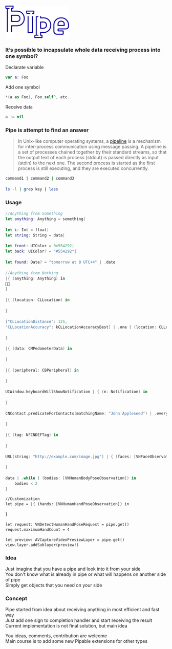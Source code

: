 

![Pipe](logo.png?raw=true "Title")

### It’s possible to incapsulate whole data receiving process into one symbol?

Declarate variable  
```swift
var a: Foo
```
Add one symbol 
```swift
*(a as Foo), Foo.self^, etc...
```
Receive data
```swift
a != nil
``` 

### Pipe is attempt to find an answer

>In Unix-like computer operating systems, a [pipeline](https://en.wikipedia.org/wiki/Pipeline_(Unix)) is a mechanism for inter-process communication using message passing. A pipeline is a set of processes chained together by their standard streams, so that the output text of each process (stdout) is passed directly as input (stdin) to the next one. The second process is started as the first process is still executing, and they are executed concurrently.

```bash
command1 | command2 | command3

ls -l | grep key | less
```

### Usage

```swift
//Anything from Something
let anything: Anything = something|

let i: Int = float|
let string: String = data|

let front: UIColor = 0x554292|
let back: UIColor? = "#554292"|

let found: Date? = "tomorrow at 8 UTC+4" | .date

//Anything from Nothing
|{ (anything: Anything) in
🧙🏼
}

|{ (location: CLLocation) in 

}

["CLLocationDistance": 125,
"CLLocationAccuracy": kCLLocationAccuracyBest] | .one { (location: CLLocation) in
            
}

|{ (data: CMPedometerData) in 

}

|{ (peripheral: CBPeripheral) in 

}

UIWindow.keyboardWillShowNotification | { (n: Notification) in
            
}

CNContact.predicateForContacts(matchingName: "John Appleseed") | .every { (contact: CNContact) in
                        
}

|{ (tag: NFCNDEFTag) in

}

URL(string: "http://example.com/image.jpg") | { (faces: [VNFaceObservation]) in

}

data | .while { (bodies: [VNHumanBodyPoseObservation]) in
    bodies < 2
}
```

```
//Customization
let pipe = |{ (hands: [VNHumanHandPoseObservation]) in

}

let request: VNDetectHumanHandPoseRequest = pipe.get()
request.maximumHandCount = 4

let preview: AVCaptureVideoPreviewLayer = pipe.get()
view.layer.addSublayer(preview!)

```
### Idea
Just imagine that you have a pipe and look into it from your side  
You don't know what is already in pipe or what will happens on another side of pipe   
Simply get objects that you need on your side

### Сoncept

Pipe started from idea about receiving anything in most efficient and fast way  
Just add one sign to completion handler and start receiving the result  
Current implementation is not final solution, but main idea

You ideas, comments, contribution are welcome  
Main course is to add some new Pipable extensions for other types

